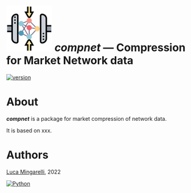 # <img src="compnet/__res/icons/Network_Compression.png" width="120px"/> *compnet* — Compression for Market Network data 


[![version](https://img.shields.io/badge/version-0.0.1-success.svg)](#)

# About

***compnet*** is a package for market compression of network data.

It is based on xxx.





# Authors
[Luca Mingarelli](https://gitlab.sofa.dev/Luca.Mingarelli), 2022

[![Python](https://img.shields.io/static/v1?label=made%20with&message=Python&color=blue&style=for-the-badge&logo=Python&logoColor=white)](#)
